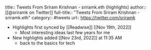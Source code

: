 title:: Tweets From Sriram Krishnan - sriramk.eth (highlights)
author:: [[@sriramk on Twitter]]
full-title:: "Tweets From Sriram Krishnan - sriramk.eth"
category:: #tweets
url:: https://twitter.com/sriramk

- Highlights first synced by [[Readwise]] [[Nov 19th, 2022]]
	- Most interesting ideas last few years for me
- New highlights added [[Nov 23rd, 2022]] at 11:35 AM
	- back to the basics for tech